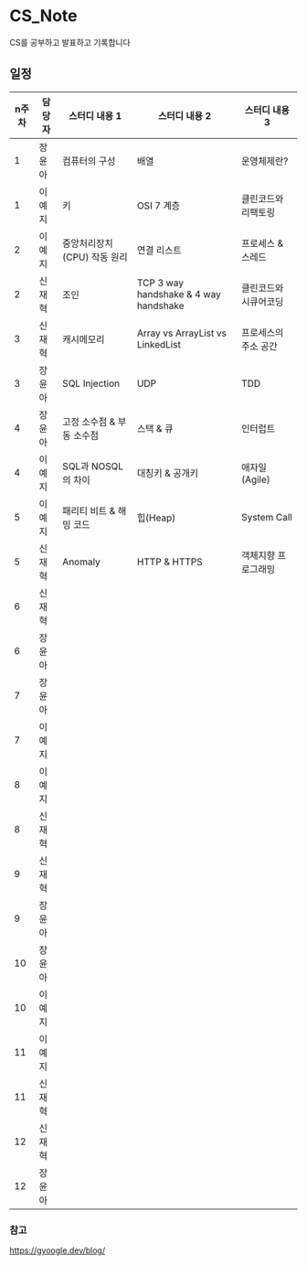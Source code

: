 # CS_Note
CS를 공부하고 발표하고 기록합니다 


## 일정

| n주차 | 담당자  |  스터디 내용 1 | 스터디 내용 2 |스터디 내용 3|
| ------ | --------| ------------ |  ------------ |  ------------ |
| 1 | 장윤아 |  컴퓨터의 구성 | 배열 | 운영체제란? |
| 1 | 이예지 |  키 | OSI 7 계층 | 클린코드와 리팩토링 |
| 2 | 이예지 | 중앙처리장치(CPU) 작동 원리 | 연결 리스트 | 프로세스 & 스레드 |
| 2 | 신재혁 | 조인 | TCP 3 way handshake & 4 way handshake | 클린코드와 시큐어코딩 |
| 3 | 신재혁 | 캐시메모리 | Array vs ArrayList vs LinkedList | 프로세스의 주소 공간 |
| 3 | 장윤아 | SQL Injection | UDP | TDD |
| 4 | 장윤아 | 고정 소수점 & 부동 소수점 | 스택 & 큐 | 인터럽트 |
| 4 | 이예지 |  SQL과 NOSQL의 차이 | 대칭키 & 공개키 | 애자일(Agile) |
| 5 | 이예지 | 패리티 비트 & 해밍 코드 | 힙(Heap) | System Call |
| 5 | 신재혁 |  Anomaly | HTTP & HTTPS | 객체지향 프로그래밍 |
| 6 | 신재혁 |                             |  |  |
| 6 | 장윤아 |                             |  |  |
| 7 | 장윤아 |                             |  |  |
| 7 | 이예지 |                             |  |  |
| 8 | 이예지 |                             |  |  |
| 8 | 신재혁 |                             |  |  |
| 9 | 신재혁 |                             |  |  |
| 9 | 장윤아 |                             |  |  |
| 10 | 장윤아 |                            |  |  |
| 10 | 이예지 |                            |  |  |
| 11 | 이예지 |                            |  |  |
| 11 | 신재혁 |                            |  |  |
| 12 | 신재혁 |                            |  |  |
| 12 | 장윤아 |                            |  |  |


### 참고
https://gyoogle.dev/blog/
